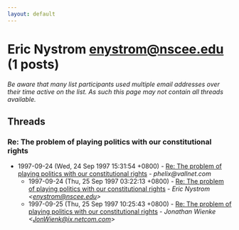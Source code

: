 ```yaml
---
layout: default
---
```


# Eric Nystrom <enystrom@nscee.edu> (1 posts)

_Be aware that many list participants used multiple email addresses over their time active on the list. As such this page may not contain all threads available._

## Threads

### Re: The problem of playing politics with our constitutional     rights
+ 1997-09-24 (Wed, 24 Sep 1997 15:31:54 +0800) - [Re: The problem of playing politics with our constitutional     rights](/archive/1997/09/4574ab4c3f596ca4b6390b749d1ab1176d90885d0bf296c91bf9b5210b456b1e) - _phelix@vallnet.com_
  + 1997-09-24 (Thu, 25 Sep 1997 03:22:13 +0800) - [Re: The problem of playing politics with our constitutional     rights](/archive/1997/09/96324cfdf9f46a1e1f3bdc6ba9765ad65714cb77d1207baced5cc56257efe629) - _Eric Nystrom \<enystrom@nscee.edu\>_
  + 1997-09-25 (Thu, 25 Sep 1997 10:25:43 +0800) - [Re: The problem of playing politics with our constitutional     rights](/archive/1997/09/50cd96e70c05eed097cc5566117449694d3e3f77b4fc488082f1a92c8e0e03d5) - _Jonathan Wienke \<JonWienk@ix.netcom.com\>_

